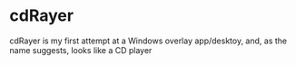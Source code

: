 # cdRayer
cdRayer is my first attempt at a Windows overlay app/desktoy, and, as the name suggests, looks like a CD player
